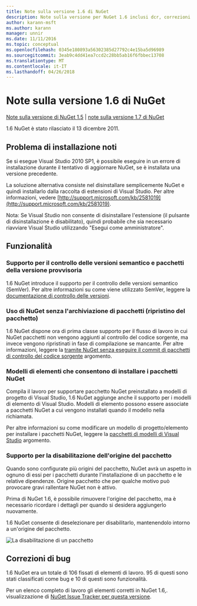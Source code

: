 ```yaml
---
title: Note sulla versione 1.6 di NuGet
description: Note sulla versione per NuGet 1.6 inclusi dcr, correzioni di bug, le funzionalità aggiunte e problemi noti.
author: karann-msft
ms.author: karann
manager: unnir
ms.date: 11/11/2016
ms.topic: conceptual
ms.openlocfilehash: 0345e180893a56302385d27792c4e15ba5d96989
ms.sourcegitcommit: 3eab9c4dd41ea7ccd2c28bb5ab16f6fbbec13708
ms.translationtype: MT
ms.contentlocale: it-IT
ms.lasthandoff: 04/26/2018
---
```

 # <a name="nuget-16-release-notes"></a>Note sulla versione 1.6 di NuGet

[Note sulla versione di NuGet 1.5](../release-notes/nuget-1.5.md) | [note sulla versione 1.7 di NuGet](../release-notes/nuget-1.7.md)

1.6 NuGet è stato rilasciato il 13 dicembre 2011.

## <a name="known-installation-issue"></a>Problema di installazione noti
Se si esegue Visual Studio 2010 SP1, è possibile eseguire in un errore di installazione durante il tentativo di aggiornare NuGet, se è installata una versione precedente.

La soluzione alternativa consiste nel disinstallare semplicemente NuGet e quindi installarlo dalla raccolta di estensioni di Visual Studio.  Per altre informazioni, vedere [http://support.microsoft.com/kb/2581019](http://support.microsoft.com/kb/2581019).

Nota: Se Visual Studio non consente di disinstallare l'estensione (il pulsante di disinstallazione è disabilitato), quindi probabile che sia necessario riavviare Visual Studio utilizzando "Esegui come amministratore".

## <a name="features"></a>Funzionalità

### <a name="support-for-semantic-versioning-and-prerelease-packages"></a>Supporto per il controllo delle versioni semantico e pacchetti della versione provvisoria
1.6 NuGet introduce il supporto per il controllo delle versioni semantico (SemVer). Per altre informazioni su come viene utilizzato SemVer, leggere la [documentazione di controllo delle versioni](../create-packages/prerelease-packages.md).

### <a name="using-nuget-without-checking-in-packages-package-restore"></a>Uso di NuGet senza l'archiviazione di pacchetti (ripristino del pacchetto)
1.6 NuGet dispone ora di prima classe supporto per il flusso di lavoro in cui NuGet pacchetti non vengono aggiunti al controllo del codice sorgente, ma invece vengono ripristinati in fase di compilazione se mancante. Per altre informazioni, leggere la [tramite NuGet senza eseguire il commit di pacchetti di controllo del codice sorgente](../consume-packages/packages-and-source-control.md) argomento.

### <a name="item-templates-that-install-nuget-packages"></a>Modelli di elementi che consentono di installare i pacchetti NuGet
Compila il lavoro per supportare pacchetto NuGet preinstallato a modelli di progetto di Visual Studio, 1.6 NuGet aggiunge anche il supporto per i modelli di elemento di Visual Studio. Modelli di elemento possono essere associate a pacchetti NuGet a cui vengono installati quando il modello nella richiamata.

Per altre informazioni su come modificare un modello di progetto/elemento per installare i pacchetti NuGet, leggere la [pacchetti di modelli di Visual Studio](../visual-studio-extensibility/visual-studio-templates.md) argomento.

### <a name="support-for-disabling-package-sources"></a>Supporto per la disabilitazione dell'origine del pacchetto
Quando sono configurate più origini del pacchetto, NuGet avrà un aspetto in ognuno di essi per i pacchetti durante l'installazione di un pacchetto e le relative dipendenze. Origine pacchetto che per qualche motivo può provocare gravi rallentare NuGet non è attivo.

Prima di NuGet 1.6, è possibile rimuovere l'origine del pacchetto, ma è necessario ricordare i dettagli per quando si desidera aggiungerlo nuovamente.

1.6 NuGet consente di deselezionare per disabilitarlo, mantenendolo intorno a un'origine del pacchetto.

![La disabilitazione di un pacchetto](./media/package-source-with-disabled-source.png)

## <a name="bug-fixes"></a>Correzioni di bug
1.6 NuGet era un totale di 106 fissati di elementi di lavoro. 95 di questi sono stati classificati come bug e 10 di questi sono funzionalità.

Per un elenco completo di lavoro gli elementi corretti in NuGet 1.6,. visualizzazione di [NuGet Issue Tracker per questa versione](http://nuget.codeplex.com/workitem/list/advanced?keyword=&status=Closed&type=All&priority=All&release=NuGet%201.6&assignedTo=All&component=All&sortField=Votes&sortDirection=Descending&page=0).
